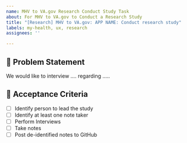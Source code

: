 ```yaml
---
name: MHV to VA.gov Research Conduct Study Task
about: For MHV to VA.gov to Conduct a Research Study
title: "[Research] MHV to VA.gov: APP NAME: Conduct research study"
labels: my-health, ux, research
assignees: ''

---
```


## :star2: Problem Statement
We would like to interview .... regarding .....

## :star2: Acceptance Criteria
- [ ] Identify person to lead the study
- [ ] Identify at least one note taker
- [ ] Perform Interviews
- [ ] Take notes
- [ ] Post de-identified notes to GitHub
